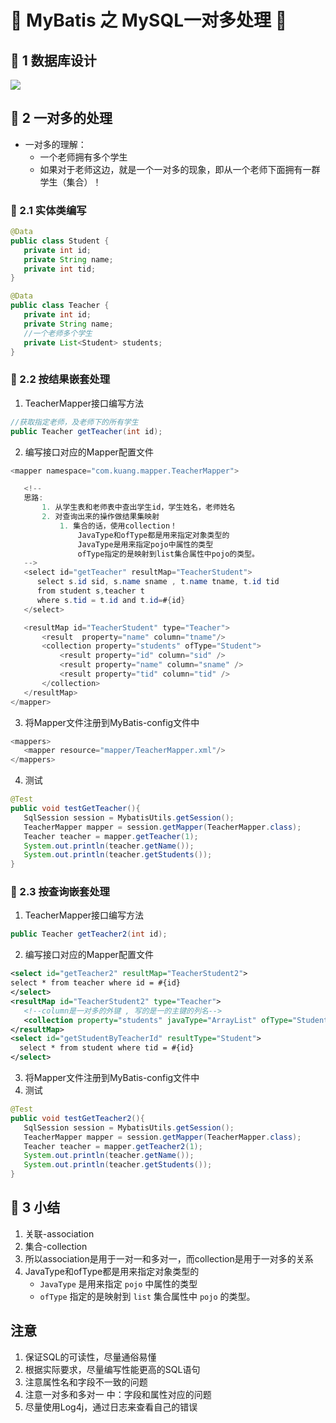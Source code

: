 # &#127800; MyBatis 之 MySQL一对多处理 &#127800; 

## &#127800; 1 数据库设计
![](http://lc-dDwI9S44.cn-n1.lcfile.com/27a442b29b0468fe2719.png/mysql%E5%A4%9A%E5%AF%B9%E4%B8%80.png)

## &#127800; 2 一对多的处理
- 一对多的理解：
  - 一个老师拥有多个学生
  - 如果对于老师这边，就是一个一对多的现象，即从一个老师下面拥有一群学生（集合）！
  

### &#127800; 2.1 实体类编写
```java
@Data
public class Student {
   private int id;
   private String name;
   private int tid;
}
```
```java
@Data
public class Teacher {
   private int id;
   private String name;
   //一个老师多个学生
   private List<Student> students;
}
```
### &#127800; 2.2 按结果嵌套处理
1. TeacherMapper接口编写方法
```java
//获取指定老师，及老师下的所有学生
public Teacher getTeacher(int id);
```
2. 编写接口对应的Mapper配置文件
```java
<mapper namespace="com.kuang.mapper.TeacherMapper">

   <!--
   思路:
       1. 从学生表和老师表中查出学生id，学生姓名，老师姓名
       2. 对查询出来的操作做结果集映射
           1. 集合的话，使用collection！
               JavaType和ofType都是用来指定对象类型的
               JavaType是用来指定pojo中属性的类型
               ofType指定的是映射到list集合属性中pojo的类型。
   -->
   <select id="getTeacher" resultMap="TeacherStudent">
      select s.id sid, s.name sname , t.name tname, t.id tid
      from student s,teacher t
      where s.tid = t.id and t.id=#{id}
   </select>

   <resultMap id="TeacherStudent" type="Teacher">
       <result  property="name" column="tname"/>
       <collection property="students" ofType="Student">
           <result property="id" column="sid" />
           <result property="name" column="sname" />
           <result property="tid" column="tid" />
       </collection>
   </resultMap>
</mapper>
```
3. 将Mapper文件注册到MyBatis-config文件中
```java
<mappers>
   <mapper resource="mapper/TeacherMapper.xml"/>
</mappers>
```
4. 测试
```java
@Test
public void testGetTeacher(){
   SqlSession session = MybatisUtils.getSession();
   TeacherMapper mapper = session.getMapper(TeacherMapper.class);
   Teacher teacher = mapper.getTeacher(1);
   System.out.println(teacher.getName());
   System.out.println(teacher.getStudents());
}
```
### &#127800; 2.3 按查询嵌套处理
1. TeacherMapper接口编写方法
```java
public Teacher getTeacher2(int id);
```
2. 编写接口对应的Mapper配置文件
```xml
<select id="getTeacher2" resultMap="TeacherStudent2">
select * from teacher where id = #{id}
</select>
<resultMap id="TeacherStudent2" type="Teacher">
   <!--column是一对多的外键 , 写的是一的主键的列名-->
   <collection property="students" javaType="ArrayList" ofType="Student" column="id" select="getStudentByTeacherId"/>
</resultMap>
<select id="getStudentByTeacherId" resultType="Student">
  select * from student where tid = #{id}
</select>
```
3. 将Mapper文件注册到MyBatis-config文件中
4. 测试
```java
@Test
public void testGetTeacher2(){
   SqlSession session = MybatisUtils.getSession();
   TeacherMapper mapper = session.getMapper(TeacherMapper.class);
   Teacher teacher = mapper.getTeacher2(1);
   System.out.println(teacher.getName());
   System.out.println(teacher.getStudents());
}
```
## &#127800; 3 小结

1. 关联-association
2. 集合-collection
3. 所以association是用于一对一和多对一，而collection是用于一对多的关系
4. JavaType和ofType都是用来指定对象类型的
    - `JavaType` 是用来指定 `pojo` 中属性的类型
    - `ofType` 指定的是映射到 `list` 集合属性中 `pojo` 的类型。

## 注意
1. 保证SQL的可读性，尽量通俗易懂
2. 根据实际要求，尽量编写性能更高的SQL语句
3. 注意属性名和字段不一致的问题
4. 注意一对多和多对一 中：字段和属性对应的问题
5. 尽量使用Log4j，通过日志来查看自己的错误